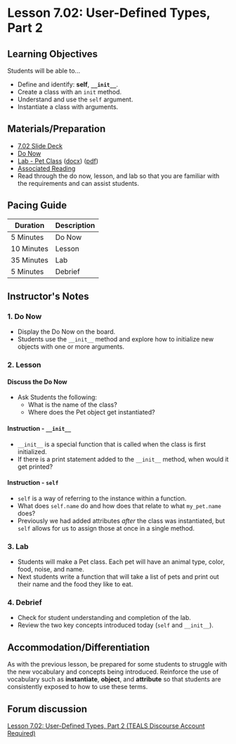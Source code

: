 # Lesson 7.02: User-Defined Types, Part 2

## Learning Objectives

Students will be able to...

* Define and identify: **self**, **`__init__`**.
* Create a class with an `init` method.
* Understand and use the `self` argument.
* Instantiate a class with arguments.

## Materials/Preparation

* [7.02 Slide Deck](https://github.com/TEALSK12/2nd-semester-introduction-to-computer-science/raw/master/units/7_unit/slidedecks/Intro%20Python%207.02%20TEALS.pptx)
* [Do Now][]
* [Lab - Pet Class][] ([docx][]) ([pdf][])
* [Associated Reading](https://tealsk12.github.io/2nd-semester-introduction-to-computer-science/readings.md#associatedreadings/7.2)
* Read through the do now, lesson, and lab so that you are familiar with the requirements and can assist students.

## Pacing Guide

| **Duration**   | **Description** |
| ---------- | ----------- |
| 5 Minutes  | Do Now      |
| 10 Minutes | Lesson      |
| 35 Minutes | Lab         |
| 5 Minutes | Debrief  |

## Instructor's Notes

### 1. Do Now

* Display the Do Now on the board.
* Students use the `__init__` method and explore how to initialize new objects with one or more arguments.

### 2. Lesson

#### Discuss the Do Now

* Ask Students the following:
  * What is the name of the class?
  * Where does the Pet object get instantiated?

#### Instruction - `__init__`

* `__init__` is a special function that is called when the class is first initialized.
* If there is a print statement added to the `__init__` method, when would it get printed?

#### Instruction - `self`

* `self` is a way of referring to the instance within a function.
* What does `self.name` do and how does that relate to what `my_pet.name` does?
* Previously we had added attributes *after* the class was instantiated, but `self` allows for us to assign those at once in a single method.

### 3. Lab

* Students will make a Pet class. Each pet will have an animal type, color, food, noise, and name.
* Next students write a function that will take a list of pets and print out their name and the food they like to eat.

### 4. Debrief

* Check for student understanding and completion of the lab.
* Review the two key concepts introduced today (`self` and `__init__`).

## Accommodation/Differentiation

As with the previous lesson, be prepared for some students to struggle with the new vocabulary and concepts being introduced. Reinforce the use of vocabulary such as **instantiate**, **object**, and **attribute** so that students are consistently exposed to how to use these terms.  

## Forum discussion

[Lesson 7.02: User-Defined Types, Part 2 (TEALS Discourse Account Required)](https://forums.tealsk12.org/c/2nd-semester-unit-7-classes/lesson-7-02-user-defined-types-part-2)
  
[Do Now]:do_now.md
[Lab - Pet Class]:lab.md

[pdf]: https://github.com/TEALSK12/2nd-semester-introduction-to-computer-science/raw/master/units/7_unit/02_lesson/lab.pdf
[docx]: https://github.com/TEALSK12/2nd-semester-introduction-to-computer-science/raw/master/units/7_unit/02_lesson/lab.docx
